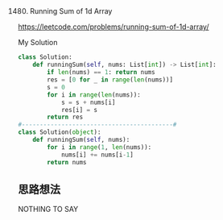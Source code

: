 ## 
1480. Running Sum of 1d Array

https://leetcode.com/problems/running-sum-of-1d-array/

My Solution

```python
class Solution:
    def runningSum(self, nums: List[int]) -> List[int]:
        if len(nums) == 1: return nums
        res = [0 for _ in range(len(nums))]
        s = 0
        for i in range(len(nums)):
            s = s + nums[i]
            res[i] = s
        return res
#------------------------------------------#
class Solution(object):
    def runningSum(self, nums):
        for i in range(1, len(nums)):
            nums[i] += nums[i-1]
        return nums
```

## 思路想法
NOTHING TO SAY

